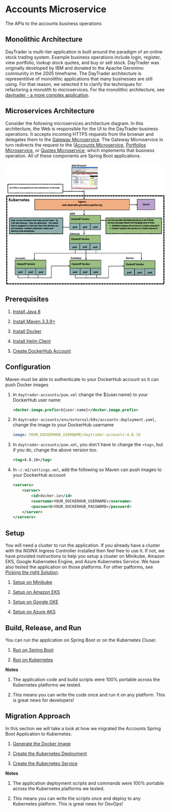 
# Accounts Microservice

The APIs to the accounts business operations



## Monolithic Architecture

DayTrader is multi-tier application is built around the paradigm of an online stock trading system. Example business operations include
login, register, view portfolio, lookup stock quotes, and buy or sell stock. DayTrader was originally developed by IBM and donated 
to the Apache Geronimo community in the 2005 timeframe. The DayTrader architecture is representitive of monolithic applications that 
many businesses are still using. For that reason, we selected it to clarify the techniques for refactoring a monolith to microservices. 
For the monolithic architecture, see [daytrader - a more complex application](http://geronimo.apache.org/GMOxDOC30/daytrader-a-more-complex-application.html). 



## Microservices Architecture

Consider the following microservices architecture diagram. In this architecture, the Web is responsible for the UI to the DayTrader business operations. It accepts 
incoming HTTPS requests from the browser and delegates them to the [Gateway Microservice](https://github.com/jpmorganchase/daytrader-example-gatewayrepo/). The 
Gateway Microservice in turn redirects the request to the ([Accounts Microservice](https://github.com/jpmorganchase/daytrader-example-accountsrepo/), 
[Portfolios Microservice](https://github.com/jpmorganchase/daytrader-example-portfoliosrepo/), or 
[Quotes Microservice](https://github.com/jpmorganchase/daytrader-example-quotesrepo/); which implements that business operation. All of these components are Spring Boot applications.

![Target-State-Architecture](images/Target-State-Architecture.JPG)



## Prerequisites

1.  [Install Java 8](http://www.oracle.com/technetwork/java/javase/downloads/index.html)

2.  [Install Maven 3.3.9+](https://maven.apache.org/download.cgi)

3.  [Install Docker](https://www.docker.com/get-docker)
    
4.  [Install Helm Client](https://github.com/helm/helm/blob/master/docs/install.md)
    
5.  [Create DockerHub Account](https://hub.docker.com/)



## Configuration

Maven must be able to authenticate to your DockerHub account so it can push Docker images

1.  In `daytrader-accounts/pom.xml` change the ${user.name} to your DockerHub user name:

    ```xml
    <docker.image.prefix>${user.name}</docker.image.prefix>
    ``` 

2.  In `daytrader-accounts/env/external/k8s/accounts-deployment.yaml`, change the image to your DockerHub username

    ```yaml
    image: YOUR_DOCKERHUB_USERNAME/daytrader-accounts:4.0.18
    ```

3.  In `daytrader-accounts/pom.xml`, you don't have to change the `<tag>`, but if you do, change the above version too.
        
    ```xml
    <tag>4.0.18</tag>
    ```

4.  In `~/.m2/settings.xml`, add the following so Maven can push images to your DockerHub account

    ```xml
    <servers>
        <server>
            <id>docker.io</id>
            <username>YOUR_DOCKERHUB_USERNAME</username>
            <password>YOUR_DOCKERHUB_PASSWORD</password>
        </server>
    </servers> 
    ```



## Setup

You will need a cluster to run the application. If you already have a cluster with the NGINX Ingress Controller installed then feel free to use it. If not, we have provided instructions to help you setup a cluster on Minikube, Amazon EKS, Google Kubernetes Engine, and Azure Kubernetes Service. We have also tested the application on those platforms. For other patforms, see [Picking the right Solution](https://kubernetes.io/docs/setup/pick-right-solution/).

1.  [Setup on Minikube](docs/SETUP-ON-MINIKUBE.MD)

2.  [Setup on Amazon EKS](docs/SETUP-ON-EKS.MD)

3.  [Setup on Google GKE](docs/SETUP-ON-GKE.MD)

4.  [Setup on Azure AKS](docs/SETUP-ON-AKS.MD)



## Build, Release, and Run

You can run the application on Spring Boot or on the Kubernetes Cluser.

1.  [Run on Spring Boot](docs/RUN-ON-SPRING-BOOT.MD)

2.  [Run on Kubernetes](docs/RUN-ON-KUBERNETES.MD)

**Notes** 

1.  The application code and build scripts were 100% portable across the Kubernetes platforms we tested.

2.  This means you can write the code once and run it on any platform. This is great news for developers!



## Migration Approach

In this section we will take a look at how we migrated the Accounts Spring Boot Application to Kubernetes. 

1.  [Generate the Docker Image](docs/GENERATE-DOCKER-IMAGE.MD)

2.  [Create the Kubernetes Deployment](docs/CREATE-KUBERNETES-DEPLOYMENT.MD)

3.  [Create the Kubernetes Service](docs/CREATE-KUBERNETES-SERVICE.MD)

**Notes** 

1.  The application deployment scripts and commands were 100% portable across the Kubernetes platforms we tested. 

2.  This means you can write the scripts once and deploy to any Kubernetes platform. This is great news for DevOps!


